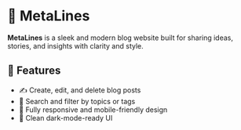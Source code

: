 # 📝 MetaLines

**MetaLines** is a sleek and modern blog website built for sharing ideas, stories, and insights with clarity and style.

## 🚀 Features

- ✍️ Create, edit, and delete blog posts
- 🔎 Search and filter by topics or tags
- 📱 Fully responsive and mobile-friendly design
- 🌙 Clean dark-mode-ready UI



